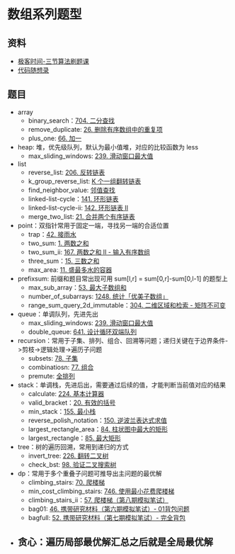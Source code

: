 # 数组系列题型

## 资料

- [极客时间-三节算法刷题课](https://u.geekbang.org/lesson/343?article=422778&utm_campaign=geektime_search&utm_content=geektime_search&utm_medium=geektime_search&utm_source=geektime_search&utm_term=geektime_search)
- [代码随想录](https://programmercarl.com/0704.%E4%BA%8C%E5%88%86%E6%9F%A5%E6%89%BE.html#%E7%AE%97%E6%B3%95%E5%85%AC%E5%BC%80%E8%AF%BE)

## 题目

- array
  - binary_search：[704. 二分查找](https://leetcode.cn/problems/binary-search/description/)
  - remove_duplicate: [26. 删除有序数组中的重复项](https://leetcode.cn/problems/remove-duplicates-from-sorted-array/)
  - plus_one: [66. 加一](https://leetcode.cn/problems/plus-one/description/)
- heap: 堆，优先级队列，默认为最小值堆，对应的比较函数为 less
  - max_sliding_windows: [239. 滑动窗口最大值](https://leetcode.cn/problems/sliding-window-maximum/description/)
- list
  - reverse_list: [206. 反转链表](https://leetcode.cn/problems/reverse-linked-list/)
  - k_group_reverse_list: [K 个一组翻转链表](https://leetcode.cn/problems/reverse-nodes-in-k-group/)
  - find_neighbor_value: [邻值查找](https://www.acwing.com/problem/content/description/138/)
  - linked-list-cycle：[141. 环形链表](https://leetcode.cn/problems/linked-list-cycle/description/)
  - linked-list-cycle-ii: [142. 环形链表 II](https://leetcode.cn/problems/linked-list-cycle-ii/description/)
  - merge_two_list: [21. 合并两个有序链表](https://leetcode.cn/problems/merge-two-sorted-lists/)
- point：双指针常用于固定一端，寻找另一端的合适位置
  - trap：[42. 接雨水](https://leetcode.cn/problems/trapping-rain-water/solutions/692342/jie-yu-shui-by-leetcode-solution-tuvc/)
  - two_sum: [1. 两数之和](https://leetcode.cn/problems/two-sum/description/)
  - two_sum_ii: [167. 两数之和 II - 输入有序数组](https://leetcode.cn/problems/two-sum-ii-input-array-is-sorted/)
  - three_sum：[15. 三数之和](https://leetcode.cn/problems/3sum/description/)
  - max_area: [11. 盛最多水的容器](https://leetcode.cn/problems/container-with-most-water/description/)
- prefixsum: 前缀和题目常出现可用 sum[l,r] = sum[0,r]-sum[0,l-1] 的题型上
  - max_sub_array：[53. 最大子数组和](https://leetcode.cn/problems/maximum-subarray/)
  - number_of_subarrays: [1248. 统计「优美子数组」](https://leetcode.cn/problems/count-number-of-nice-subarrays/)
  - range_sum_query_2d_immutable：[304. 二维区域和检索 - 矩阵不可变](https://leetcode.cn/problems/range-sum-query-2d-immutable/description/)
- queue：单调队列，先进先出
  - max_sliding_windows: [239. 滑动窗口最大值](https://leetcode.cn/problems/sliding-window-maximum/description/)
  - double_queue: [641. 设计循环双端队列](https://leetcode.cn/problems/design-circular-deque/solutions/1743694/she-ji-xun-huan-shuang-duan-dui-lie-by-l-97v0/)
- recursion：常用于子集、排列、组合、回溯等问题；递归关键在于边界条件->剪枝->逻辑处理->遍历子问题
  - subsets: [78. 子集](https://leetcode.cn/problems/subsets/description/)
  - combinatiosn: [77. 组合 ](https://leetcode.cn/problems/combinations/)
  - premute: [全排列](https://leetcode.cn/problems/permutations/description/)
- stack：单调栈，先进后出，需要通过后续的值，才能判断当前值对应的结果
  - calculate: [224. 基本计算器](https://leetcode.cn/problems/basic-calculator/)
  - valid_bracket：[20. 有效的括号](https://leetcode.cn/problems/valid-parentheses/description/)
  - min_stack：[155. 最小栈](https://leetcode.cn/problems/min-stack/description/)
  - reverse_polish_notation：[150. 逆波兰表达式求值](https://leetcode.cn/problems/evaluate-reverse-polish-notation/)
  - largest_rectangle_area：[84. 柱状图中最大的矩形](https://leetcode.cn/problems/largest-rectangle-in-histogram/description/)
  - largest_rectangle：[85. 最大矩形](https://leetcode.cn/problems/maximal-rectangle/description/)
- tree：树的遍历回溯，常用到递归的方式
  - invert_tree: [226. 翻转二叉树](https://leetcode.cn/problems/invert-binary-tree/description/)
  - check_bst: [98. 验证二叉搜索树](https://leetcode.cn/problems/validate-binary-search-tree/description/)
- dp：常用于多个重叠子问题可推导出主问题的最优解
  - climbing_stairs: [70. 爬楼梯](https://leetcode.cn/problems/climbing-stairs/)
  - min_cost_climbing_stairs: [746. 使用最小花费爬楼梯](https://leetcode.cn/problems/min-cost-climbing-stairs/description/)
  - climbing_stairs_ii：[57. 爬楼梯（第八期模拟笔试）](https://kamacoder.com/problempage.php?pid=1067)
  - bag01: [46. 携带研究材料（第六期模拟笔试）- 01背包问题](https://kamacoder.com/problempage.php?pid=1046)
  - bagfull: [52. 携带研究材料（第七期模拟笔试）- 完全背包](https://kamacoder.com/problempage.php?pid=1052)
- 贪心：遍历局部最优解汇总之后就是全局最优解
  - 
